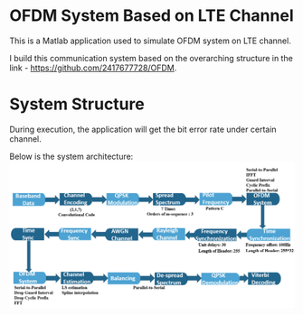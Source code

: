 # OFDM System Based on LTE Channel
This is a Matlab application used to simulate OFDM system on LTE channel.

I build this communication system based on the overarching structure in the link - https://github.com/2417677728/OFDM. 

# System Structure
During execution, the application will get the bit error rate under certain channel.

Below is the system architecture:
![image](https://github.com/ElaineYao/ofdm-system/blob/master/Structure.PNG)

